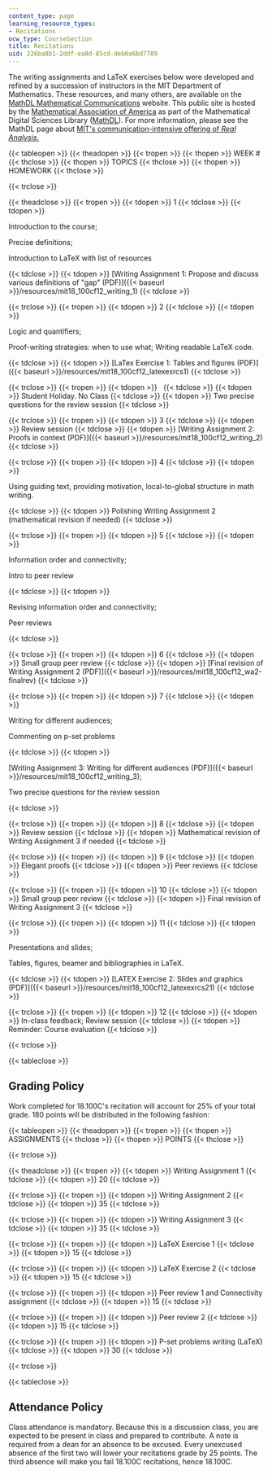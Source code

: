 ```yaml
---
content_type: page
learning_resource_types:
- Recitations
ocw_type: CourseSection
title: Recitations
uid: 226ba8b1-2ddf-ea8d-85cd-deb0a6bd7789
---
```


The writing assignments and LaTeX exercises below were developed and refined by a succession of instructors in the MIT Department of Mathematics. These resources, and many others, are available on the [MathDL Mathematical Communications](http://mathcomm.org/) website. This public site is hosted by the [Mathematical Association of America](http://www.maa.org/) as part of the Mathematical Digital Sciences Library ([MathDL](http://mathdl.maa.org/)). For more information, please see the MathDL page about [MIT's communication-intensive offering of _Real Analysis_.](http://mathcomm.org/courses/18-100cfall2009/)

{{< tableopen >}}
{{< theadopen >}}
{{< tropen >}}
{{< thopen >}}
WEEK #
{{< thclose >}}
{{< thopen >}}
TOPICS
{{< thclose >}}
{{< thopen >}}
HOMEWORK
{{< thclose >}}

{{< trclose >}}

{{< theadclose >}}
{{< tropen >}}
{{< tdopen >}}
1
{{< tdclose >}}
{{< tdopen >}}


Introduction to the course;

Precise definitions;

Introduction to LaTeX with list of resources


{{< tdclose >}}
{{< tdopen >}}
[Writing Assignment 1: Propose and discuss various definitions of "gap" (PDF)]({{< baseurl >}}/resources/mit18_100cf12_writing_1)
{{< tdclose >}}

{{< trclose >}}
{{< tropen >}}
{{< tdopen >}}
2
{{< tdclose >}}
{{< tdopen >}}


Logic and quantifiers;

Proof-writing strategies: when to use what; Writing readable LaTeX code.


{{< tdclose >}}
{{< tdopen >}}
[LaTex Exercise 1: Tables and figures (PDF)]({{< baseurl >}}/resources/mit18_100cf12_latexexrcs1)
{{< tdclose >}}

{{< trclose >}}
{{< tropen >}}
{{< tdopen >}}
 
{{< tdclose >}}
{{< tdopen >}}
Student Holiday. No Class
{{< tdclose >}}
{{< tdopen >}}
Two precise questions for the review session
{{< tdclose >}}

{{< trclose >}}
{{< tropen >}}
{{< tdopen >}}
3
{{< tdclose >}}
{{< tdopen >}}
Review session
{{< tdclose >}}
{{< tdopen >}}
[Writing Assignment 2: Proofs in context (PDF)]({{< baseurl >}}/resources/mit18_100cf12_writing_2)
{{< tdclose >}}

{{< trclose >}}
{{< tropen >}}
{{< tdopen >}}
4
{{< tdclose >}}
{{< tdopen >}}


Using guiding text, providing motivation, local-to-global structure in math writing.


{{< tdclose >}}
{{< tdopen >}}
Polishing Writing Assignment 2 (mathematical revision if needed)
{{< tdclose >}}

{{< trclose >}}
{{< tropen >}}
{{< tdopen >}}
5
{{< tdclose >}}
{{< tdopen >}}


Information order and connectivity;

Intro to peer review


{{< tdclose >}}
{{< tdopen >}}


Revising information order and connectivity;

Peer reviews


{{< tdclose >}}

{{< trclose >}}
{{< tropen >}}
{{< tdopen >}}
6
{{< tdclose >}}
{{< tdopen >}}
Small group peer review
{{< tdclose >}}
{{< tdopen >}}
[Final revision of Writing Assignment 2 (PDF)]({{< baseurl >}}/resources/mit18_100cf12_wa2-finalrev)
{{< tdclose >}}

{{< trclose >}}
{{< tropen >}}
{{< tdopen >}}
7
{{< tdclose >}}
{{< tdopen >}}


Writing for different audiences;

Commenting on p-set problems


{{< tdclose >}}
{{< tdopen >}}


[Writing Assignment 3: Writing for different audiences (PDF)]({{< baseurl >}}/resources/mit18_100cf12_writing_3);

Two precise questions for the review session


{{< tdclose >}}

{{< trclose >}}
{{< tropen >}}
{{< tdopen >}}
8
{{< tdclose >}}
{{< tdopen >}}
Review session
{{< tdclose >}}
{{< tdopen >}}
Mathematical revision of Writing Assignment 3 if needed
{{< tdclose >}}

{{< trclose >}}
{{< tropen >}}
{{< tdopen >}}
9
{{< tdclose >}}
{{< tdopen >}}
Elegant proofs
{{< tdclose >}}
{{< tdopen >}}
Peer reviews
{{< tdclose >}}

{{< trclose >}}
{{< tropen >}}
{{< tdopen >}}
10
{{< tdclose >}}
{{< tdopen >}}
Small group peer review
{{< tdclose >}}
{{< tdopen >}}
Final revision of Writing Assignment 3
{{< tdclose >}}

{{< trclose >}}
{{< tropen >}}
{{< tdopen >}}
11
{{< tdclose >}}
{{< tdopen >}}


Presentations and slides;

Tables, figures, beamer and bibliographies in LaTeX.


{{< tdclose >}}
{{< tdopen >}}
[LATEX Exercise 2: Slides and graphics (PDF)]({{< baseurl >}}/resources/mit18_100cf12_latexexrcs21)
{{< tdclose >}}

{{< trclose >}}
{{< tropen >}}
{{< tdopen >}}
12
{{< tdclose >}}
{{< tdopen >}}
In-class feedback; Review session
{{< tdclose >}}
{{< tdopen >}}
Reminder: Course evaluation
{{< tdclose >}}

{{< trclose >}}

{{< tableclose >}}

Grading Policy
--------------

Work completed for 18.100C's recitation will account for 25% of your total grade. 180 points will be distributed in the following fashion:

{{< tableopen >}}
{{< theadopen >}}
{{< tropen >}}
{{< thopen >}}
ASSIGNMENTS
{{< thclose >}}
{{< thopen >}}
POINTS
{{< thclose >}}

{{< trclose >}}

{{< theadclose >}}
{{< tropen >}}
{{< tdopen >}}
Writing Assignment 1
{{< tdclose >}}
{{< tdopen >}}
20
{{< tdclose >}}

{{< trclose >}}
{{< tropen >}}
{{< tdopen >}}
Writing Assignment 2
{{< tdclose >}}
{{< tdopen >}}
35
{{< tdclose >}}

{{< trclose >}}
{{< tropen >}}
{{< tdopen >}}
Writing Assignment 3
{{< tdclose >}}
{{< tdopen >}}
35
{{< tdclose >}}

{{< trclose >}}
{{< tropen >}}
{{< tdopen >}}
LaTeX Exercise 1
{{< tdclose >}}
{{< tdopen >}}
15
{{< tdclose >}}

{{< trclose >}}
{{< tropen >}}
{{< tdopen >}}
LaTeX Exercise 2
{{< tdclose >}}
{{< tdopen >}}
15
{{< tdclose >}}

{{< trclose >}}
{{< tropen >}}
{{< tdopen >}}
Peer review 1 and Connectivity assignment
{{< tdclose >}}
{{< tdopen >}}
15
{{< tdclose >}}

{{< trclose >}}
{{< tropen >}}
{{< tdopen >}}
Peer review 2
{{< tdclose >}}
{{< tdopen >}}
15
{{< tdclose >}}

{{< trclose >}}
{{< tropen >}}
{{< tdopen >}}
P-set problems writing (LaTeX)
{{< tdclose >}}
{{< tdopen >}}
30
{{< tdclose >}}

{{< trclose >}}

{{< tableclose >}}

Attendance Policy
-----------------

Class attendance is mandatory. Because this is a discussion class, you are expected to be present in class and prepared to contribute. A note is required from a dean for an absence to be excused. Every unexcused absence of the first two will lower your recitations grade by 25 points. The third absence will make you fail 18.100C recitations, hence 18.100C.